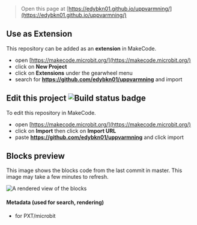 
> Open this page at [https://edybkn01.github.io/uppvarmning/](https://edybkn01.github.io/uppvarmning/)

## Use as Extension

This repository can be added as an **extension** in MakeCode.

* open [https://makecode.microbit.org/](https://makecode.microbit.org/)
* click on **New Project**
* click on **Extensions** under the gearwheel menu
* search for **https://github.com/edybkn01/uppvarmning** and import

## Edit this project ![Build status badge](https://github.com/edybkn01/uppvarmning/workflows/MakeCode/badge.svg)

To edit this repository in MakeCode.

* open [https://makecode.microbit.org/](https://makecode.microbit.org/)
* click on **Import** then click on **Import URL**
* paste **https://github.com/edybkn01/uppvarmning** and click import

## Blocks preview

This image shows the blocks code from the last commit in master.
This image may take a few minutes to refresh.

![A rendered view of the blocks](https://github.com/edybkn01/uppvarmning/raw/master/.github/makecode/blocks.png)

#### Metadata (used for search, rendering)

* for PXT/microbit
<script src="https://makecode.com/gh-pages-embed.js"></script><script>makeCodeRender("{{ site.makecode.home_url }}", "{{ site.github.owner_name }}/{{ site.github.repository_name }}");</script>

